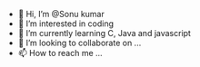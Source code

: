 - 👋 Hi, I’m @Sonu kumar
- 👀 I’m interested in coding
- 🌱 I’m currently learning C, Java and javascript
- 💞️ I’m looking to collaborate on ...
- 📫 How to reach me ...

<!---
Sonucoder/Sonucoder is a ✨ special ✨ repository because its `README.md` (this file) appears on your GitHub profile.
You can click the Preview link to take a look at your changes.
--->

